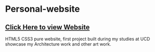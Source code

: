 # Personal-website
[Click Here to view Website](https://catluvrhass.github.io/Personal-website/)
-
HTML5 CSS3 pure website, first project built during my studies at UCD showcase my Architecture work and other art work. 
